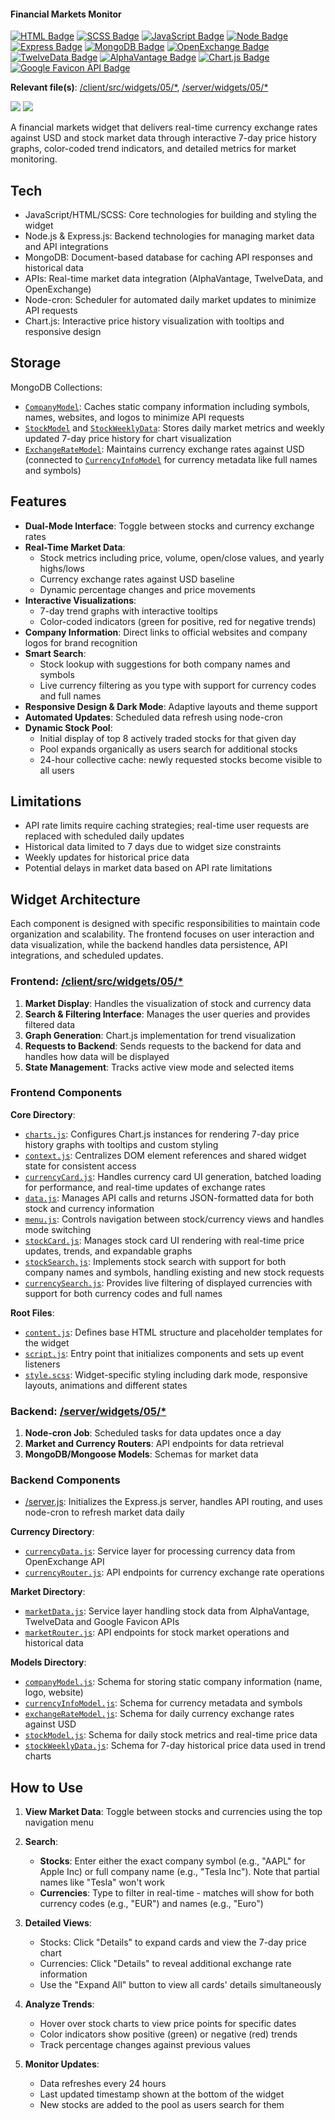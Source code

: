 #### Financial Markets Monitor

[![HTML Badge](https://img.shields.io/badge/HTML-4eb247)](https://github.com/aniqatc/playground)
[![SCSS Badge](https://img.shields.io/badge/SCSS-4eb247)](https://github.com/aniqatc/playground)
[![JavaScript Badge](https://img.shields.io/badge/JavaScript-4eb247)](https://github.com/aniqatc/playground)
[![Node Badge](https://img.shields.io/badge/Node-4eb247)](https://github.com/aniqatc/playground)
[![Express Badge](https://img.shields.io/badge/Express-4eb247)](https://github.com/aniqatc/playground)
[![MongoDB Badge](https://img.shields.io/badge/MongoDB-4eb247)](https://github.com/aniqatc/playground)
[![OpenExchange Badge](https://img.shields.io/badge/OpenExchange%20API-4eb247)](https://github.com/aniqatc/playground)
[![TwelveData Badge](https://img.shields.io/badge/TwelveData%20API-4eb247)](https://github.com/aniqatc/playground)
[![AlphaVantage Badge](https://img.shields.io/badge/Alpha%20Vantage%20API-4eb247)](https://github.com/aniqatc/playground)
[![Chart.js Badge](https://img.shields.io/badge/Chartjs-4eb247)](https://github.com/aniqatc/playground)
[![Google Favicon API Badge](https://img.shields.io/badge/Google%20Favicon%20API-4eb247)](https://github.com/aniqatc/playground)

**Relevant file(s)**: [/client/src/widgets/05/\*](../../client/src/widgets/05/), [/server/widgets/05/\*](../../server/widgets/05/)

<a href="https://playground.aniqa.dev/"><img src="/docs/screenshots/widget-05_v1-1.png"></a>
<a href="https://playground.aniqa.dev/"><img src="/docs/screenshots/widget-05_v1-2.png"></a>

A financial markets widget that delivers real-time currency exchange rates against USD and stock market data through interactive 7-day price history graphs, color-coded trend indicators, and detailed metrics for market monitoring.

## Tech

- JavaScript/HTML/SCSS: Core technologies for building and styling the widget
- Node.js & Express.js: Backend technologies for managing market data and API integrations
- MongoDB: Document-based database for caching API responses and historical data
- APIs: Real-time market data integration (AlphaVantage, TwelveData, and OpenExchange)
- Node-cron: Scheduler for automated daily market updates to minimize API requests
- Chart.js: Interactive price history visualization with tooltips and responsive design

## Storage

MongoDB Collections:
- [`CompanyModel`](../../server/widgets/05/models/companyModel.js): Caches static company information including symbols, names, websites, and logos to minimize API requests
- [`StockModel`](../../server/widgets/05/models/stockModel.js) and [`StockWeeklyData`](../../server/widgets/05/models/stockWeeklyData.js): Stores daily market metrics and weekly updated 7-day price history for chart visualization
- [`ExchangeRateModel`](../../server/widgets/05/models/exchangeRateModel.js): Maintains currency exchange rates against USD (connected to [`CurrencyInfoModel`](../../server/widgets/05/models/currencyInfoModel.js) for currency metadata like full names and symbols)

## Features

- **Dual-Mode Interface**: Toggle between stocks and currency exchange rates
- **Real-Time Market Data**:
  - Stock metrics including price, volume, open/close values, and yearly highs/lows
  - Currency exchange rates against USD baseline
  - Dynamic percentage changes and price movements
- **Interactive Visualizations**:
  - 7-day trend graphs with interactive tooltips
  - Color-coded indicators (green for positive, red for negative trends)
- **Company Information**: Direct links to official websites and company logos for brand recognition
- **Smart Search**:
  - Stock lookup with suggestions for both company names and symbols
  - Live currency filtering as you type with support for currency codes and full names
- **Responsive Design & Dark Mode**: Adaptive layouts and theme support
- **Automated Updates**: Scheduled data refresh using node-cron
- **Dynamic Stock Pool**:
  - Initial display of top 8 actively traded stocks for that given day
  - Pool expands organically as users search for additional stocks
  - 24-hour collective cache: newly requested stocks become visible to all users

## Limitations

- API rate limits require caching strategies; real-time user requests are replaced with scheduled daily updates
- Historical data limited to 7 days due to widget size constraints
- Weekly updates for historical price data
- Potential delays in market data based on API rate limitations

## Widget Architecture

Each component is designed with specific responsibilities to maintain code organization and scalability. The frontend focuses on user interaction and data visualization, while the backend handles data persistence, API integrations, and scheduled updates.

### Frontend: [/client/src/widgets/05/\*](../../client/src/widgets/05/)

1. **Market Display**: Handles the visualization of stock and currency data
2. **Search & Filtering Interface**: Manages the user queries and provides filtered data 
3. **Graph Generation**: Chart.js implementation for trend visualization
4. **Requests to Backend**: Sends requests to the backend for data and handles how data will be displayed
5. **State Management**: Tracks active view mode and selected items

### Frontend Components

**Core Directory**:
- [`charts.js`](/client/src/widgets/05/core/charts.js): Configures Chart.js instances for rendering 7-day price history graphs with tooltips and custom styling
- [`context.js`](/client/src/widgets/05/core/context.js): Centralizes DOM element references and shared widget state for consistent access
- [`currencyCard.js`](/client/src/widgets/05/core/currencyCard.js): Handles currency card UI generation, batched loading for performance, and real-time updates of exchange rates
- [`data.js`](/client/src/widgets/05/core/data.js): Manages API calls and returns JSON-formatted data for both stock and currency information
- [`menu.js`](/client/src/widgets/05/core/menu.js): Controls navigation between stock/currency views and handles mode switching
- [`stockCard.js`](/client/src/widgets/05/core/stockCard.js): Manages stock card UI rendering with real-time price updates, trends, and expandable graphs
- [`stockSearch.js`](/client/src/widgets/05/core/stockSearch.js): Implements stock search with support for both company names and symbols, handling existing and new stock requests
- [`currencySearch.js`](/client/src/widgets/05/core/currencySearch.js): Provides live filtering of displayed currencies with support for both currency codes and full names

**Root Files**:
- [`content.js`](/client/src/widgets/05/content.js): Defines base HTML structure and placeholder templates for the widget
- [`script.js`](/client/src/widgets/05/script.js): Entry point that initializes components and sets up event listeners
- [`style.scss`](/client/src/widgets/05/style.scss): Widget-specific styling including dark mode, responsive layouts, animations and different states

### Backend: [/server/widgets/05/\*](../../server/widgets/05/)

1. **Node-cron Job**: Scheduled tasks for data updates once a day
2. **Market and Currency Routers**: API endpoints for data retrieval
3. **MongoDB/Mongoose Models**: Schemas for market data

### Backend Components

- [/server.js](/server.js): Initializes the Express.js server, handles API routing, and uses node-cron to refresh market data daily

**Currency Directory**:
- [`currencyData.js`](/server/widgets/05/currency/currencyData.js): Service layer for processing currency data from OpenExchange API
- [`currencyRouter.js`](/server/widgets/05/currency/currencyRouter.js): API endpoints for currency exchange rate operations

**Market Directory**:
- [`marketData.js`](/server/widgets/05/market/marketData.js): Service layer handling stock data from AlphaVantage, TwelveData and Google Favicon APIs
- [`marketRouter.js`](/server/widgets/05/market/marketRouter.js): API endpoints for stock market operations and historical data

**Models Directory**:
- [`companyModel.js`](/server/widgets/05/models/companyModel.js): Schema for storing static company information (name, logo, website)
- [`currencyInfoModel.js`](/server/widgets/05/models/currencyInfoModel.js): Schema for currency metadata and symbols
- [`exchangeRateModel.js`](/server/widgets/05/models/exchangeRateModel.js): Schema for daily currency exchange rates against USD
- [`stockModel.js`](/server/widgets/05/models/stockModel.js): Schema for daily stock metrics and real-time price data
- [`stockWeeklyData.js`](/server/widgets/05/models/stockWeeklyData.js): Schema for 7-day historical price data used in trend charts

## How to Use

1. **View Market Data**: Toggle between stocks and currencies using the top navigation menu

2. **Search**:
   - **Stocks**: Enter either the exact company symbol (e.g., "AAPL" for Apple Inc) or full company name (e.g., "Tesla Inc"). Note that partial names like "Tesla" won't work
   - **Currencies**: Type to filter in real-time - matches will show for both currency codes (e.g., "EUR") and names (e.g., "Euro")

3. **Detailed Views**:
   - Stocks: Click "Details" to expand cards and view the 7-day price chart
   - Currencies: Click "Details" to reveal additional exchange rate information
   - Use the "Expand All" button to view all cards' details simultaneously

4. **Analyze Trends**:
   - Hover over stock charts to view price points for specific dates
   - Color indicators show positive (green) or negative (red) trends
   - Track percentage changes against previous values

5. **Monitor Updates**:
   - Data refreshes every 24 hours
   - Last updated timestamp shown at the bottom of the widget
   - New stocks are added to the pool as users search for them